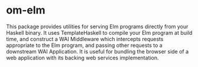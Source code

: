 # om-elm

This package provides utilities for serving Elm programs directly
from your Haskell binary. It uses TemplateHaskell to compile your Elm
program at build time, and construct a WAI Middleware which intercepts
requests appropriate to the Elm program, and passing other requests to
a downstream WAI Application. It is useful for bundling the browser side
of a web application with its backing web services implementation.


